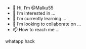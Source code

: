 - 👋 Hi, I’m @Malku55
- 👀 I’m interested in ...
- 🌱 I’m currently learning ...
- 💞️ I’m looking to collaborate on ...
- 📫 How to reach me ...

<!---
Malku55/Malku55 is a ✨ special ✨ repository because its `README.md` (this file) appears on your GitHub profile.
You can click the Preview link to take a look at your changes.
--->whatapp hack
